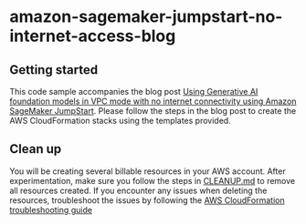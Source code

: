 # amazon-sagemaker-jumpstart-no-internet-access-blog


## Getting started
This code sample accompanies the blog post [Using Generative AI foundation models in VPC mode with no internet connectivity using Amazon SageMaker JumpStart](https://aws.amazon.com/blogs/machine-learning/). Please follow the steps in the blog post to create the AWS CloudFormation stacks using the templates provided.


## Clean up
You will be creating several billable resources in your AWS account. After experimentation, make sure you follow the steps in [CLEANUP.md](CLEANUP.md) to remove all resources created. If you encounter any issues when deleting the resources, troubleshoot the issues by following the [AWS CloudFormation troubleshooting guide](https://docs.aws.amazon.com/AWSCloudFormation/latest/UserGuide/troubleshooting.html)
